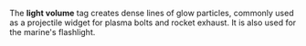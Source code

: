The **light volume** tag creates dense lines of glow particles, commonly used as a projectile widget for plasma bolts and rocket exhaust. It is also used for the marine's flashlight.
